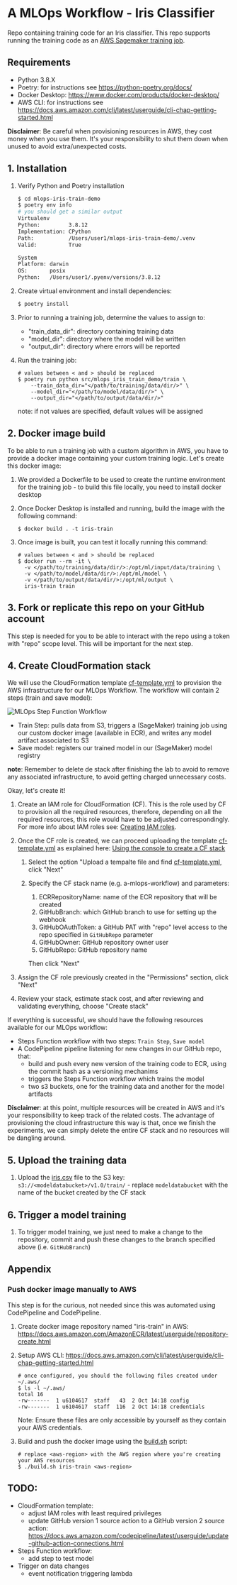 # A MLOps Workflow - Iris Classifier
Repo containing training code for an Iris classifier. This repo supports running the training code as an 
[AWS Sagemaker training job](https://docs.aws.amazon.com/sagemaker/latest/APIReference/API_CreateTrainingJob.html).

## Requirements

- Python 3.8.X
- Poetry: for instructions see https://python-poetry.org/docs/
- Docker Desktop: https://www.docker.com/products/docker-desktop/
- AWS CLI: for instructions see https://docs.aws.amazon.com/cli/latest/userguide/cli-chap-getting-started.html

__Disclaimer__: Be careful when provisioning resources in AWS, they cost money when you use them.
It's your responsibility to shut them down when unused to avoid extra/unexpected costs.

## 1. Installation

1. Verify Python and Poetry installation

    ```bash
    $ cd mlops-iris-train-demo
    $ poetry env info
    # you should get a similar output
    Virtualenv
    Python:         3.8.12
    Implementation: CPython
    Path:           /Users/user1/mlops-iris-train-demo/.venv
    Valid:          True
    
    System
    Platform: darwin
    OS:       posix
    Python:   /Users/user1/.pyenv/versions/3.8.12
    ```

2. Create virtual environment and install dependencies:

    ```bash
    $ poetry install
    ```
   
3. Prior to running a training job, determine the values to assign to:
    - "train_data_dir": directory containing training data
    - "model_dir": directory where the model will be written
    - "output_dir": directory where errors will be reported
4. Run the training job:
    ```shell
    # values between < and > should be replaced
    $ poetry run python src/mlops_iris_train_demo/train \
        --train_data_dir="</path/to/training/data/dir/>" \ 
        --model_dir="</path/to/model/data/dir/>" \
        --output_dir="</path/to/output/data/dir/>"
    ```
   
    note: if not values are specified, default values will be assigned

## 2. Docker image build

To be able to run a training job with a custom algorithm in AWS, you have to
provide a docker image containing your custom training logic. Let's create this
docker image:

1. We provided a Dockerfile to be used to create the runtime environment for the
training job - to build this file locally, you need to install docker desktop

2. Once Docker Desktop is installed and running, build the image with the following 
command:

   ```shell
   $ docker build . -t iris-train
   ```

3. Once image is built, you can test it locally running this command:

   ```shell
   # values between < and > should be replaced
   $ docker run --rm -it \
     -v </path/to/training/data/dir/>:/opt/ml/input/data/training \
     -v </path/to/model/data/dir/>:/opt/ml/model \
     -v </path/to/output/data/dir/>:/opt/ml/output \
     iris-train train
   ```

## 3. Fork or replicate this repo on your GitHub account

This step is needed for you to be able to interact with the repo using a token with 
"repo" scope level. This will be important for the next step.

## 4. Create CloudFormation stack

We will use the CloudFormation template [cf-template.yml](workflow/cf-template.yml) to provision the AWS
infrastructure for our MLOps Workflow. The workflow will contain 2 steps (train and save model):

![MLOps Step Function Workflow](.img/mlops_sf_workflow.png)

- Train Step: pulls data from S3, triggers a (SageMaker) training job using our custom docker image (available in ECR),
  and writes any model artifact associated to S3
- Save model: registers our trained model in our (SageMaker) model registry

__note__: Remember to delete de stack after finishing the lab to avoid to remove any associated 
infrastructure, to avoid getting charged unnecessary costs.

Okay, let's create it!

1. Create an IAM role for CloudFormation (CF). This is the role used by CF to provision all
the required resources, therefore, depending on all the required resources, this role would have to
be adjusted correspondingly. For more info about IAM roles see: [Creating IAM roles](https://docs.aws.amazon.com/IAM/latest/UserGuide/id_roles_create.html).

2. Once the CF role is created, we can proceed uploading the template [cf-template.yml](workflow/cf-template.yml) as
explained here: [Using the console to create a CF stack](https://docs.aws.amazon.com/AWSCloudFormation/latest/UserGuide/cfn-console-create-stack.html)

   1. Select the option "Upload a tempalte file and find [cf-template.yml](workflow/cf-template.yml), click "Next"
   2. Specify the CF stack name (e.g. a-mlops-workflow) and parameters:
      1. ECRRepositoryName: name of the ECR repository that will be created
      2. GitHubBranch: which GitHub branch to use for setting up the webhook
      3. GitHubOAuthToken: a GitHub PAT with "repo" level access to the repo specified in `GitHubRepo` parameter
      4. GitHubOwner: GitHub repository owner user
      5. GitHubRepo: GitHub repository name
      
      Then click "Next"
3. Assign the CF role previously created in the "Permissions" section, click "Next"
4. Review your stack, estimate stack cost, and after reviewing and validating everything, 
choose "Create stack" 

If everything is successful, we should have the following resources available for our MLOps workflow:
- Steps Function workflow with two steps: `Train Step`, `Save model`
- A CodePipeline pipeline listening for new changes in our GitHub repo, that:
  - build and push every new version of the training code to ECR, using 
  the commit hash as a versioning mechanims
  - triggers the Steps Function workflow which trains the model
  - two s3 buckets, one for the training data and another for the model artifacts

__Disclaimer__: at this point, multiple resources will be created in AWS and it's your responsibility
to keep track of the related costs. The advantage of provisioning the cloud infrastructure this way is 
that, once we finish the experiments, we can simply delete the entire CF stack and no resources will be
dangling around.

## 5. Upload the training data
1. Upload the [iris.csv](data/iris.csv) file to the S3 key: `s3://<modeldatabucket>/v1.0/train/` - replace 
`modeldatabucket` with the name of the bucket created by the CF stack

## 6. Trigger a model training

1. To trigger model training, we just need to make a change to the repository, commit and push these changes to the
branch specified above (i.e. `GitHubBranch`)

## Appendix

### Push docker image manually to AWS

This step is for the curious, not needed since this was automated using CodePipeline and CodePipeline.

1. Create docker image repository named "iris-train" in AWS: https://docs.aws.amazon.com/AmazonECR/latest/userguide/repository-create.html

2. Setup AWS CLI: https://docs.aws.amazon.com/cli/latest/userguide/cli-chap-getting-started.html

   ```shell
   # once configured, you should the following files created under ~/.aws/
   $ ls -l ~/.aws/
   total 16
   -rw-------  1 u6104617  staff   43  2 Oct 14:18 config
   -rw-------  1 u6104617  staff  116  2 Oct 14:18 credentials
   ```
   
   Note: Ensure these files are only accessible by yourself as they contain 
   your AWS credentials.

4. Build and push the docker image using the [build.sh](build.sh) script:

   ```shell
   # replace <aws-region> with the AWS region where you're creating your AWS resources
   $ ./build.sh iris-train <aws-region> 
   ```

## TODO:
- CloudFormation template:
  - adjust IAM roles with least required privileges
  - update GitHub version 1 source action to a GitHub version 2 source action: https://docs.aws.amazon.com/codepipeline/latest/userguide/update-github-action-connections.html
- Steps Function workflow:
  - add step to test model
- Trigger on data changes
  - event notification triggering lambda